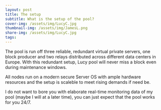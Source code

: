 ```yaml
---
layout: post
title: The setup
subtitle: What is the setup of the pool?
cover-img: /assets/img/LucyC.jpg
thumbnail-img: /assets/img/JamesL.png
share-img: /assets/img/LucyC.jpg
tags:
---
```


The pool is run off three reliable, redundant virtual private servers, one block producer and two relays distributed across different data centers in Europe. With this redundant setup, Lucy pool will never miss a block even during maintenance windows.

All nodes run on a modern secure Server OS with ample hardware resources and the setup is scaleble to meet rising demands if need be.

I do not want to bore you with elaborate real-time monitoring data of my pool (maybe I will at a later time), you can just expect that the pool works for you 24/7.
